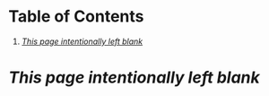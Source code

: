 
# Table of Contents

1.  [*This page intentionally left blank*](#orge00c99a)



<a id="orge00c99a"></a>

# *This page intentionally left blank*

